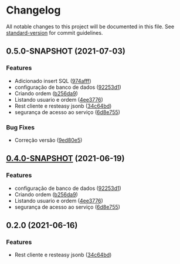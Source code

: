 # Changelog

All notable changes to this project will be documented in this file. See [standard-version](https://github.com/conventional-changelog/standard-version) for commit guidelines.

## 0.5.0-SNAPSHOT (2021-07-03)


### Features

* Adicionado insert SQL ([974afff](https://github.com/denissoliveira/bitcoin-quarkus/commit/974afffb5dcbbf40f1c88c7a8e60bdfc21774f04))
* configuração de banco de dados ([92253d1](https://github.com/denissoliveira/bitcoin-quarkus/commit/92253d121856fa0101c8c3ec71e22a3095889e66))
* Criando ordem ([b256da9](https://github.com/denissoliveira/bitcoin-quarkus/commit/b256da94b6f0f0c0a3e0793258eb7db8f4ccfec1))
* Listando usuario e ordem ([4ee3776](https://github.com/denissoliveira/bitcoin-quarkus/commit/4ee3776e341db615913fdf0655d46ea16d2f43aa))
* Rest cliente e resteasy jsonb ([34c64bd](https://github.com/denissoliveira/bitcoin-quarkus/commit/34c64bd117c991aa2fc2c58b07fdd9b40dde3d73))
* segurança de acesso ao serviço ([6d8e755](https://github.com/denissoliveira/bitcoin-quarkus/commit/6d8e75597256ede75953c2d04bbe41f96febf63e))


### Bug Fixes

* Correção versão ([9ed80e5](https://github.com/denissoliveira/bitcoin-quarkus/commit/9ed80e518766efd9e63bf132db67e28583a9cf00))

## [0.4.0-SNAPSHOT](https://github.com/denissoliveira/bitcoin-quarkus/compare/v0.2.0...v0.4.0-SNAPSHOT) (2021-06-19)


### Features

* configuração de banco de dados ([92253d1](https://github.com/denissoliveira/bitcoin-quarkus/commit/92253d121856fa0101c8c3ec71e22a3095889e66))
* Criando ordem ([b256da9](https://github.com/denissoliveira/bitcoin-quarkus/commit/b256da94b6f0f0c0a3e0793258eb7db8f4ccfec1))
* Listando usuario e ordem ([4ee3776](https://github.com/denissoliveira/bitcoin-quarkus/commit/4ee3776e341db615913fdf0655d46ea16d2f43aa))
* segurança de acesso ao serviço ([6d8e755](https://github.com/denissoliveira/bitcoin-quarkus/commit/6d8e75597256ede75953c2d04bbe41f96febf63e))

## 0.2.0 (2021-06-16)


### Features

* Rest cliente e resteasy jsonb ([34c64bd](https://github.com/denissoliveira/bitcoin-quarkus/commit/34c64bd117c991aa2fc2c58b07fdd9b40dde3d73))
